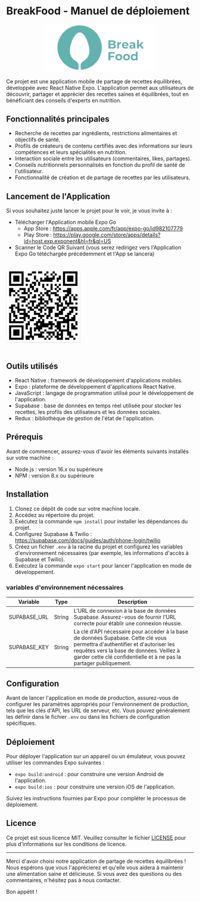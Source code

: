 # BreakFood - Manuel de déploiement

<div align="center">
<img src="https://raw.githubusercontent.com/Canestin/assets/main/img/breakfood.png" alt="Logo BreakFood" width="300">
</div>

<br>
Ce projet est une application mobile de partage de recettes équilibrées, développée avec React Native Expo. L'application permet aux utilisateurs de découvrir, partager et apprécier des recettes saines et équilibrées, tout en bénéficiant des conseils d'experts en nutrition.

## Fonctionnalités principales

- Recherche de recettes par ingrédients, restrictions alimentaires et objectifs de santé.
- Profils de créateurs de contenu certifiés avec des informations sur leurs compétences et leurs spécialités en nutrition.
- Interaction sociale entre les utilisateurs (commentaires, likes, partages).
- Conseils nutritionnels personnalisés en fonction du profil de santé de l'utilisateur.
- Fonctionnalité de création et de partage de recettes par les utilisateurs.

## Lancement de l'Application

Si vous souhaitez juste lancer le projet pour le voir, je vous invite à :

- Télécharger l'Application mobile Expo Go
  - App Store : https://apps.apple.com/fr/app/expo-go/id982107779
  - Play Store : https://play.google.com/store/apps/details?id=host.exp.exponent&hl=fr&gl=US
- Scanner le Code QR Suivant (vous serez redirigez vers l'Application Expo Go tétéchargée précédemment et l'App se lancera)

<br>
<div align="left">
<img src="https://raw.githubusercontent.com/Canestin/assets/main/img/breakfood-qr-code.png" alt="Logo BreakFood" width="200">
</div>
<br>

## Outils utilisés

- React Native : framework de développement d'applications mobiles.
- Expo : plateforme de développement d'applications React Native.
- JavaScript : langage de programmation utilisé pour le développement de l'application.
- Supabase : base de données en temps réel utilisée pour stocker les recettes, les profils des utilisateurs et les données sociales.
- Redux : bibliothèque de gestion de l'état de l'application.

## Prérequis

Avant de commencer, assurez-vous d'avoir les éléments suivants installés sur votre machine :

- Node.js : version 16.x ou supérieure
- NPM : version 8.x ou supérieure

## Installation

1. Clonez ce dépôt de code sur votre machine locale.
2. Accédez au répertoire du projet.
3. Exécutez la commande `npm install` pour installer les dépendances du projet.
4. Configurez Supabase & Twilio : https://supabase.com/docs/guides/auth/phone-login/twilio
5. Créez un fichier `.env` à la racine du projet et configurez les variables d'environnement nécessaires (par exemple, les informations d'accès à Supabase et Twilio).
6. Exécutez la commande `expo start` pour lancer l'application en mode de développement.

### variables d'environnement nécessaires

| Variable     | Type   | Description                                                                                                                                                                                                                                      |
| ------------ | ------ | ------------------------------------------------------------------------------------------------------------------------------------------------------------------------------------------------------------------------------------------------ |
| SUPABASE_URL | String | L'URL de connexion à la base de données Supabase. Assurez-vous de fournir l'URL correcte pour établir une connexion réussie.                                                                                                                     |
| SUPABASE_KEY | String | La clé d'API nécessaire pour accéder à la base de données Supabase. Cette clé vous permettra d'authentifier et d'autoriser les requêtes vers la base de données. Veillez à garder cette clé confidentielle et à ne pas la partager publiquement. |

## Configuration

Avant de lancer l'application en mode de production, assurez-vous de configurer les paramètres appropriés pour l'environnement de production, tels que les clés d'API, les URL de serveur, etc. Vous pouvez généralement les définir dans le fichier `.env` ou dans les fichiers de configuration spécifiques.

## Déploiement

Pour déployer l'application sur un appareil ou un émulateur, vous pouvez utiliser les commandes Expo suivantes :

- `expo build:android` : pour construire une version Android de l'application.
- `expo build:ios` : pour construire une version iOS de l'application.

Suivez les instructions fournies par Expo pour compléter le processus de déploiement.

## Licence

Ce projet est sous licence MIT. Veuillez consulter le fichier [LICENSE](LICENSE) pour plus d'informations sur les conditions de licence.

---

Merci d'avoir choisi notre application de partage de recettes équilibrées ! Nous espérons que vous l'apprécierez et qu'elle vous aidera à maintenir une alimentation saine et délicieuse. Si vous avez des questions ou des commentaires, n'hésitez pas à nous contacter.

Bon appétit !
